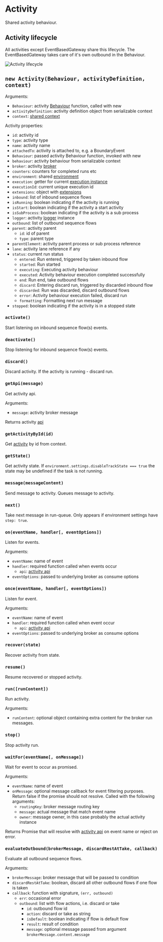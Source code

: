 # Activity

Shared activity behaviour.

## Activity lifecycle

All activities except EventBasedGateway share this lifecycle. The EventBasedGateway takes care of it's own outbound in the Behaviour.

![Activity lifecycle](https://raw.github.com/paed01/bpmn-elements/master/docs/activity-lifecycle.png)

## `new Activity(Behaviour, activityDefinition, context)`

Arguments:

- `Behaviour`: activity [Behaviour](/docs/Extend.md) function, called with new
- `activityDefinition`: activity definition object from serializable context
- `context`: [shared context](/docs/Context.md)

Activity properties:

- `id`: activity id
- `type`: activity type
- `name`: activity name
- `attachedTo`: activity is attached to, e.g. a BoundaryEvent
- `Behaviour`: passed activity Behaviour function, invoked with new
- `behaviour`: activity behaviour from serializable context
- `broker`: activity [broker](https://github.com/paed01/smqp)
- `counters`: counters for completed runs etc
- `environment`: shared [environment](/docs/Environment)
- `execution`: getter for current [execution instance](/docs/ActivityExecution.md)
- `executionId`: current unique execution id
- `extensions`: object with [extensions](/docs/Extension.md)
- `inbound`: list of inbound sequence flows
- `isRunning`: boolean indicating if the activity is running
- `isStart`: boolean indicating if the activity a start activity
- `isSubProcess`: boolean indicating if the activity is a sub process
- `logger`: activity [logger](/docs/Environment.md#logger) instance
- `outbound`: list of outbound sequence flows
- `parent`: activity parent
  - `id`: id of parent
  - `type`: parent type
- `parentElement`: activity parent process or sub process reference
- `lane`: activity lane reference if any
- `status`: current run status
  - `entered`: Run entered, triggered by taken inbound flow
  - `started`: Run started
  - `executing`: Executing activity behaviour
  - `executed`: Activity behaviour execution completed successfully
  - `end`: Run end, take outbound flows
  - `discard`: Entering discard run, triggered by discarded inbound flow
  - `discarded`: Run was discarded, discard outbound flows
  - `error`: Activity behaviour execution failed, discard run
  - `formatting`: Formatting next run message
- `stopped`: boolean indicating if the activity is in a stopped state

### `activate()`

Start listening on inbound sequence flow(s) events.

### `deactivate()`

Stop listening for inbound sequence flow(s) events.

### `discard()`

Discard activity. If the activity is running - discard run.

### `getApi(message)`

Get activity api.

Arguments:

- `message`: activity broker message

Returns activity [api](/docs/SharedApi.md)

### `getActivityById(id)`

Get [activity](/docs/Activity.md) by id from context.

### `getState()`

Get activity state. If `environment.settings.disableTrackState === true` the state may be undefined if the task is not running.

### `message(messageContent)`

Send message to activity. Queues message to activity.

### `next()`

Take next message in run-queue. Only appears if environment settings have `step: true`.

### `on(eventName, handler[, eventOptions])`

Listen for events.

Arguments:

- `eventName`: name of event
- `handler`: required function called when events occur
  - `api`: [activity api](/docs/SharedApi.md)
- `eventOptions`: passed to underlying broker as consume options

### `once(eventName, handler[, eventOptions])`

Listen for event.

Arguments:

- `eventName`: name of event
- `handler`: required function called when event occur
  - `api`: [activity api](/docs/SharedApi.md)
- `eventOptions`: passed to underlying broker as consume options

### `recover(state)`

Recover activity from state.

### `resume()`

Resume recovered or stopped activity.

### `run([runContent])`

Run activity.

Arguments:

- `runContent`: optional object containing extra content for the broker run messages.

### `stop()`

Stop activity run.

### `waitFor(eventName[, onMessage])`

Wait for event to occur as promised.

Arguments:

- `eventName`: name of event
- `onMessage`: optional message callback for event filtering purposes. Return false if the promise should not resolve. Called with the following arguments:
  - `routingKey`: broker message routing key
  - `message`: actual message that match event name
  - `owner`: message owner, in this case probably the actual activity instance

Returns Promise that will resolve with [activity api](/docs/SharedApi.md) on event name or reject on error.

### `evaluateOutbound(brokerMessage, discardRestAtTake, callback)`

Evaluate all outbound sequence flows.

Arguments:

- `brokerMessage`: broker message that will be passed to condition
- `discardRestAtTake`: boolean, discard all other outbound flows if one flow is taken
- `callback`: function with signature, `(err, outbound)`
  - `err`: occasional error
  - `outbound`: list with flow actions, i.e. discard or take
    - `id`: outbound flow id
    - `action`: discard or take as string
    - `isDefault`: boolean indicating if flow is default flow
    - `result`: result of condition
    - `message`: optional message passed from argument `brokerMessage.content.message`
